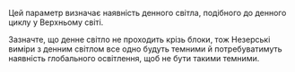 Цей параметр визначає наявність денного світла, подібного до денного циклу у Верхньому світі.

Зазначте, що денне світло не проходить крізь блоки, тож Незерські виміри з денним світлом все одно будуть темними й потребуватимуть наявність глобального освітлення, щоб не бути такими темними.